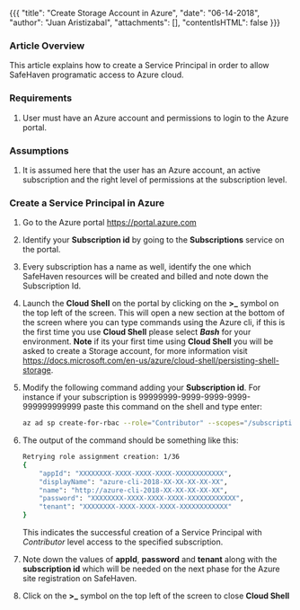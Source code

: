 {{{
  "title": "Create Storage Account in Azure",
  "date": "06-14-2018",
  "author": "Juan Aristizabal",
  "attachments": [],
  "contentIsHTML": false
}}}

### Article Overview
This article explains how to create a Service Principal in order to allow SafeHaven programatic access to Azure cloud. 

### Requirements
1. User must have an Azure account and permissions to login to the Azure portal.

### Assumptions
1. It is assumed here that the user has an Azure account, an active subscription and the right level of permissions at the subscription level. 

### Create a Service Principal in Azure
1. Go to the Azure portal https://portal.azure.com 
2. Identify your **Subscription id** by going to the **Subscriptions** service on the portal.
3. Every subscription has a name as well, identify the one which SafeHaven resources will be created and billed and note down the Subscription Id.
4. Launch the **Cloud Shell** on the portal by clicking on the **>_** symbol on the top left of the screen. This will open a new section at the bottom of the screen where you can type commands using the Azure cli, if this is the first time you use  **Cloud Shell** please select **_Bash_** for your environment. **Note** if its your first time using **Cloud Shell** you will be asked to create a Storage account, for more information visit https://docs.microsoft.com/en-us/azure/cloud-shell/persisting-shell-storage.
5. Modify the following command adding your **Subscription id**. For instance if your subscription is 99999999-9999-9999-9999-999999999999 paste this command on the shell and type enter:
    ```bash
    az ad sp create-for-rbac --role="Contributor" --scopes="/subscriptions/99999999-9999-9999-9999-999999999999"
    ```
6. The output of the command should be something like this:
    ```bash
    Retrying role assignment creation: 1/36
    {
        "appId": "XXXXXXXX-XXXX-XXXX-XXXX-XXXXXXXXXXXX",
        "displayName": "azure-cli-2018-XX-XX-XX-XX-XX",
        "name": "http://azure-cli-2018-XX-XX-XX-XX-XX",
        "password": "XXXXXXXX-XXXX-XXXX-XXXX-XXXXXXXXXXXX",
        "tenant": "XXXXXXXX-XXXX-XXXX-XXXX-XXXXXXXXXXXX"
    }
    ```
    This indicates the successful creation of a Service Principal with _Contributor_ level access to the specified subscription. 
    
7. Note down the values of **appId**, **password** and **tenant** along with the **subscription id** which will be needed on the next phase for the Azure site registration on SafeHaven.  
8. Click on the **>_** symbol on the top left of the screen to close **Cloud Shell**
